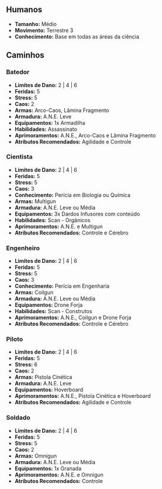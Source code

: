 ## Humanos

- **Tamanho:** Médio
- **Movimento:** Terrestre 3
- **Conhecimento:** Base em todas as áreas da ciência

## Caminhos

### Batedor

- **Limites de Dano:** 2 | 4 | 6
- **Feridas:** 5
- **Stress:** 5
- **Caos:** 2
- **Armas:** Arco-Caos, Lâmina Fragmento
- **Armadura:** A.N.E. Leve
- **Equipamentos:** 1x Armadilha
- **Habilidades:** Assassinato
- **Aprimoramentos:** A.N.E., Arco-Caos e Lâmina Fragmento
- **Atributos Recomendados:** Agilidade e Controle

### Cientista

- **Limites de Dano:** 2 | 4 | 6
- **Feridas:** 5
- **Stress:** 5
- **Caos:** 3
- **Conhecimento:** Perícia em Biologia ou Química
- **Armas:** Multigun
- **Armadura:** A.N.E. Leve ou Média
- **Equipamentos:** 3x Dardos Infusores com conteúdo
- **Habilidades:** Scan - Orgânicos
- **Aprimoramentos:** A.N.E. e Multigun
- **Atributos Recomendados:** Controle e Cérebro

### Engenheiro

- **Limites de Dano:** 2 | 4 | 6
- **Feridas:** 5
- **Stress:** 5
- **Caos:** 3
- **Conhecimento:** Perícia em Engenharia
- **Armas:** Coilgun
- **Armadura:** A.N.E. Leve ou Média
- **Equipamentos:** Drone Forja
- **Habilidades:** Scan - Construtos
- **Aprimoramentos:** A.N.E., Coilgun e Drone Forja
- **Atributos Recomendados:** Controle e Cérebro

### Piloto

- **Limites de Dano:** 2 | 4 | 6
- **Feridas:** 5
- **Stress:** 6
- **Caos:** 2
- **Armas:** Pistola Cinética
- **Armadura:** A.N.E. Leve
- **Equipamentos:** Hoverboard
- **Aprimoramentos:** A.N.E., Pistola Cinética e Hoverboard
- **Atributos Recomendados:** Agilidade e Controle

### Soldado

- **Limites de Dano:** 2 | 4 | 6
- **Feridas:** 5
- **Stress:** 5
- **Caos:** 2
- **Armas:** Omnigun
- **Armadura:** A.N.E. Leve ou Média
- **Equipamentos:** 1x Granada
- **Aprimoramentos:** A.N.E. e Omnigun
- **Atributos Recomendados:** Controle

